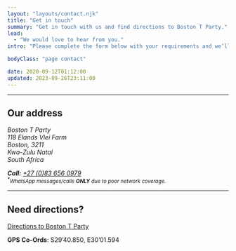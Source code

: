 ```yaml
---
layout: "layouts/contact.njk"
title: "Get in touch"
summary: "Get in touch with us and find directions to Boston T Party."
lead:
  - "We would love to hear from you."
intro: "Please complete the form below with your requirements and we’ll get back to you as soon as we can."

bodyClass: "page contact"

date: 2020-09-12T01:12:00
updated: 2023-09-26T23:11:00
---
```


---
## Our address

<address>

Boston T Party   
118 Elands Vlei Farm  
Boston, 3211  
Kwa-Zulu Natal  
South Africa

**Call:** <a href="tel:27-83-6560979" rel="nofollow">+27 (0)83 656 0979</a>  
<small><sup><b>*</b></sup>*WhatsApp messages/calls **ONLY** due to poor network coverage.*</small>

</address>

---
## Need directions?

[Directions to Boston T Party][1]

**GPS Co-Ords**: S29&rsquo;40.850, E30&rsquo;01.594

[1]: /contact/directions
